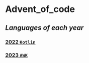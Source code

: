 # Advent_of_code

## ***Languages of each year***
### [**2022**  `Kotlin`](2022/)
### [**2023** `AWK`](2023/)
